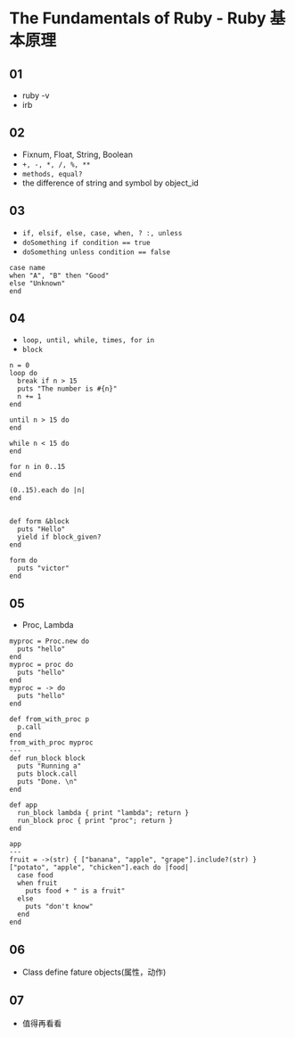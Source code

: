 # The Fundamentals of Ruby - Ruby 基本原理

## 01

* ruby -v
* irb

## 02

* Fixnum, Float, String, Boolean
* ```+, -, *, /, %, **```
* ```methods, equal?```
* the difference of string and symbol by object_id

## 03

* ```if, elsif, else, case, when, ? :, unless```
* ```doSomething if condition == true```
* ```doSomething unless condition == false```

```
case name
when "A", "B" then "Good"
else "Unknown"
end
```

## 04

* ```loop, until, while, times, for in ```
* ```block```

```
n = 0
loop do
  break if n > 15
  puts "The number is #{n}"
  n += 1
end

until n > 15 do
end

while n < 15 do
end

for n in 0..15
end

(0..15).each do |n|
end


def form &block
  puts "Hello"
  yield if block_given?
end

form do
  puts "victor"
end
```

## 05

* Proc, Lambda

```
myproc = Proc.new do
  puts "hello"
end
myproc = proc do
  puts "hello"
end
myproc = -> do
  puts "hello"
end

def from_with_proc p
  p.call
end
from_with_proc myproc
---
def run_block block
  puts "Running a"
  puts block.call
  puts "Done. \n"
end

def app
  run_block lambda { print "lambda"; return }
  run_block proc { print "proc"; return }
end

app
---
fruit = ->(str) { ["banana", "apple", "grape"].include?(str) }
["potato", "apple", "chicken"].each do |food|
  case food
  when fruit
    puts food + " is a fruit"
  else
    puts "don't know"
  end
end
```

## 06

* Class define fature objects(属性，动作)

## 07

* 值得再看看
